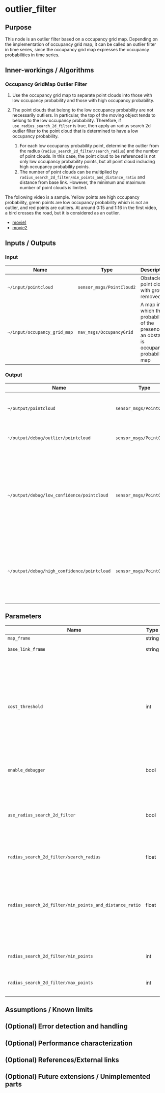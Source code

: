 # outlier_filter

## Purpose

This node is an outlier filter based on a occupancy grid map.
Depending on the implementation of occupancy grid map, it can be called an outlier filter in time series, since the occupancy grid map expresses the occupancy probabilities in time series.

## Inner-workings / Algorithms

### Occupancy GridMap Outlier Filter

1. Use the occupancy grid map to separate point clouds into those with low occupancy probability and those with high occupancy probability.

2. The point clouds that belong to the low occupancy probability are not necessarily outliers. In particular, the top of the moving object tends to belong to the low occupancy probability. Therefore, if `use_radius_search_2d_filter` is true, then apply an radius search 2d outlier filter to the point cloud that is determined to have a low occupancy probability.
   1. For each low occupancy probability point, determine the outlier from the radius (`radius_search_2d_filter/search_radius`) and the number of point clouds. In this case, the point cloud to be referenced is not only low occupancy probability points, but all point cloud including high occupancy probability points.
   2. The number of point clouds can be multiplied by `radius_search_2d_filter/min_points_and_distance_ratio` and distance from base link. However, the minimum and maximum number of point clouds is limited.

The following video is a sample. Yellow points are high occupancy probability, green points are low occupancy probability which is not an outlier, and red points are outliers. At around 0:15 and 1:16 in the first video, a bird crosses the road, but it is considered as an outlier.

- [movie1](https://www.youtube.com/watch?v=hEVv0LaTpP8)
- [movie2](https://www.youtube.com/watch?v=VaHs1CdLcD0)

## Inputs / Outputs

### Input

| Name                         | Type                      | Description                                                                                |
| ---------------------------- | ------------------------- | ------------------------------------------------------------------------------------------ |
| `~/input/pointcloud`         | `sensor_msgs/PointCloud2` | Obstacle point cloud with ground removed.                                                  |
| `~/input/occupancy_grid_map` | `nav_msgs/OccupancyGrid`  | A map in which the probability of the presence of an obstacle is occupancy probability map |

### Output

| Name                                        | Type                      | Description                                                                                                                  |
| ------------------------------------------- | ------------------------- | ---------------------------------------------------------------------------------------------------------------------------- |
| `~/output/pointcloud`                       | `sensor_msgs/PointCloud2` | Point cloud with outliers removed. trajectory                                                                                |
| `~/output/debug/outlier/pointcloud`         | `sensor_msgs/PointCloud2` | Point clouds removed as outliers.                                                                                            |
| `~/output/debug/low_confidence/pointcloud`  | `sensor_msgs/PointCloud2` | Point clouds that had a low probability of occupancy in the occupancy grid map. However, it is not considered as an outlier. |
| `~/output/debug/high_confidence/pointcloud` | `sensor_msgs/PointCloud2` | Point clouds that had a high probability of occupancy in the occupancy grid map. trajectory                                  |

## Parameters

| Name                                                    | Type   | Description                                                                                                                                                                                                                    |
| ------------------------------------------------------- | ------ | ------------------------------------------------------------------------------------------------------------------------------------------------------------------------------------------------------------------------------ |
| `map_frame`                                             | string | map frame id                                                                                                                                                                                                                   |
| `base_link_frame`                                       | string | base link frame id                                                                                                                                                                                                             |
| `cost_threshold`                                        | int    | Cost threshold of occupancy grid map (0~100). 100 means 100% probability that there is an obstacle, close to 50 means that it is indistinguishable whether it is an obstacle or free space, 0 means that there is no obstacle. |
| `enable_debugger`                                       | bool   | Whether to output the point cloud for debugging.                                                                                                                                                                               |
| `use_radius_search_2d_filter`                           | bool   | Whether or not to apply density-based outlier filters to objects that are judged to have low probability of occupancy on the occupancy grid map.                                                                               |
| `radius_search_2d_filter/search_radius`                 | float  | Radius when calculating the density                                                                                                                                                                                            |
| `radius_search_2d_filter/min_points_and_distance_ratio` | float  | Threshold value of the number of point clouds per radius when the distance from baselink is 1m, because the number of point clouds varies with the distance from baselink.                                                     |
| `radius_search_2d_filter/min_points`                    | int    | Minimum number of point clouds per radius                                                                                                                                                                                      |
| `radius_search_2d_filter/max_points`                    | int    | Maximum number of point clouds per radius                                                                                                                                                                                      |

## Assumptions / Known limits

## (Optional) Error detection and handling

## (Optional) Performance characterization

## (Optional) References/External links

## (Optional) Future extensions / Unimplemented parts
